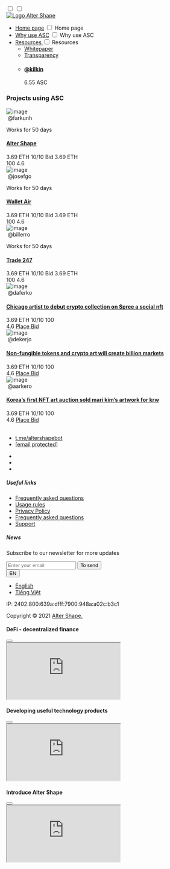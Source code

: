 
<!DOCTYPE html> <!--[if lt IE 7]> <html class="no-js lt-ie9 lt-ie8 lt-ie7"> <![endif]--> <!--[if IE 7]> <html class="no-js lt-ie9 lt-ie8"> <![endif]--> <!--[if IE 8]> <html class="no-js lt-ie9"> <![endif]--> <!--[if gt IE 8]> <!--> <html lang="en"> <!-- <![endif]--> <head></head> <body> <div class="menu_wrapper"> <nav> <input type="checkbox" id="show-search"> <input type="checkbox" id="show-menu"> <label for="show-menu" class="menu-icon"><i class="fal fa-bars"></i></label> <div class="menu_content"> <div class="logo"> <a href="/"><img src="https://altershape.com/default/template/img/logo.png?v=2" alt="Logo Alter Shape"></a> </div> <ul class="links"> <li> <a href="/" class="desktop-link">Home page</a> <input type="checkbox" id="show-home"> <label for="show-home">Home page</label> </li> <li> <a href="javascript:void(0)" data-id="about" class="desktop-link menu_go">Why use ASC</a> <input type="checkbox" id="show-discover"> <label for="show-discover" data-id="about" class="menu_go">Why use ASC</label> </li> <li> <a href="/default/template/login.html" class="desktop-link">Resources <i class="fal fa-chevron-down"></i></a> <input type="checkbox" id="show-pages"> <label for="show-pages">Resources <i class="fal fa-chevron-down"></i></label> <ul> <li><a href="/default/template/authors.html">Whitepaper</a></li> <li><a href="/default/template/single-author.html">Transparency</a></li> <li><a href="/default/template/login.html"> <div class="tseller_text"> <a href="javascript:void(0)"> <h4>@kilkin </h4> </a> <p>6.55 ASC </p> </div> </div> </div> </div> </div> </section> <section class="discover-section pt-110 pb-120"> <div class="container"> <div class="base-header"> <h3> Projects using ASC </h3> </div> <div class="row"> <div class="col-lg-4 col-md-6 col-sm-12"> <div class="discover_item"> <img src="/default/template/images/assets1.jpg" alt="image"> <div class="discover_seller_img"> <span class="discover_seller_name"> <img src="/default/template/images/seller7.jpg" alt=""> @farkunh </span> </div> <div class="auction_text"> <p>Works for 50 days</p> </div> <a href="/default/template/item-details.html"> <h4 class="discover_title"> Alter Shape </h4> </a> <div class="discover_price"> <span class="discover_price_cur"> <i class="fab fa-ethereum"></i> 3.69 ETH 10/10 </span> <span class="discover_price_bid"> <i class="fab fa-ethereum"></i> Bid 3.69 ETH </span> </div> <div class="discover_rating"> <span class="far fa-heart"> 100</span> <span class="discover_rat"> <i class="fa fa-star"></i> <i class="fa fa-star"></i> <i class="fa fa-star"></i> <i class="fa fa-star"></i> <i class="fa fa-star"></i> 4.6 </span> </div> </div> </div> <div class="col-lg-4 col-md-6 col-sm-12"> <div class="discover_item"> <img src="/default/template/images/assets2.jpg" alt="image"> <div class="discover_seller_img"> <span class="discover_seller_name"> <img src="/default/template/images/seller6.jpg" alt=""> @josefgo </span> </div> <div class="auction_text"> <p>Works for 50 days</p> </div> <a href="/default/template/item-details.html"> <h4 class="discover_title"> Wallet Air</h4> </a> <div class="discover_price"> <span class="discover_price_cur"> <i class="fab fa-ethereum"></i> 3.69 ETH 10/10 </span> <span class="discover_price_bid"> <i class="fab fa-ethereum"></i> Bid 3.69 ETH </span> </div> <div class="discover_rating"> <span class="far fa-heart"> 100</span> <span class="discover_rat"> <i class="fa fa-star"></i> <i class="fa fa-star"></i> <i class="fa fa-star"></i> <i class="fa fa-star"></i> <i class="fa fa-star"></i> 4.6 </span> </div> </div> </div> <div class="col-lg-4 col-md-6 col-sm-12"> <div class="discover_item"> <img src="/default/template/images/assets3.jpg" alt="image"> <div class="discover_seller_img"> <span class="discover_seller_name"> <img src="/default/template/images/seller5.jpg" alt=""> @billerro </span> </div> <div class="auction_text"> <p>Works for 50 days</p> </div> <a href="/default/template/item-details.html"> <h4 class="discover_title">Trade 247 </h4> </a> <div class="discover_price"> <span class="discover_price_cur"> <i class="fab fa-ethereum"></i> 3.69 ETH 10/10 </span> <span class="discover_price_bid"> <i class="fab fa-ethereum"></i> Bid 3.69 ETH </span> </div> <div class="discover_rating"> <span class="far fa-heart"> 100</span> <span class="discover_rat"> <i class="fa fa-star"></i> <i class="fa fa-star"></i> <i class="fa fa-star"></i> <i class="fa fa-star"></i> <i class="fa fa-star"></i> 4.6 </span> </div> </div> </div> <div class="col-lg-4 col-md-6 col-sm-12"> <div class="discover_item"> <img src="/default/template/images/assets7.jpg" alt="image"> <div class="discover_seller_img"> <span class="discover_seller_name"> <img src="/default/template/images/seller7.jpg" alt=""> @daferko </span> </div> <div class="auction_count"> <div id="days"> </div> <div id="hours"> </div> <div id="minutes"> </div> <div id="seconds"> </div> <div id="end"></div> </div> <a href="/default/template/item-details.html"> <h4 class="discover_title"> Chicago artist to debut crypto collection on Spree a social nft </h4> </a> <div class="discover_price"> <span class="discover_price_cur"> <i class="fab fa-ethereum"></i> 3.69 ETH 10/10 </span> <span class="discover_price_bid"> <span class="far fa-heart"> 100</span> </span> </div> <div class="discover_rating"> <span class="discover_rat"> <i class="fa fa-star"></i> <i class="fa fa-star"></i> <i class="fa fa-star"></i> <i class="fa fa-star"></i> <i class="fa fa-star"></i> 4.6 </span> <a href="/default/template/item-details.html"> Place Bid <span class="fal fa-angle-double-right"></span></a> </div> </div> </div> <div class="col-lg-4 col-md-6 col-sm-12"> <div class="discover_item"> <img src="/default/template/images/assets2.jpg" alt="image"> <div class="discover_seller_img"> <span class="discover_seller_name"> <img src="/default/template/images/seller8.jpg" alt=""> @dekerjo </span> </div> <div class="auction_count"> <div id="days2"> </div> <div id="hours2"> </div> <div id="minutes2"> </div> <div id="seconds2"> </div> <div id="end2"></div> </div> <a href="/default/template/item-details.html"> <h4 class="discover_title"> Non-fungible tokens and crypto art will create billion markets </h4> </a> <div class="discover_price"> <span class="discover_price_cur"> <i class="fab fa-ethereum"></i> 3.69 ETH 10/10 </span> <span class="discover_price_bid"> <span class="far fa-heart"> 100</span> </span> </div> <div class="discover_rating"> <span class="discover_rat"> <i class="fa fa-star"></i> <i class="fa fa-star"></i> <i class="fa fa-star"></i> <i class="fa fa-star"></i> <i class="fa fa-star"></i> 4.6 </span> <a href="/default/template/item-details.html"> Place Bid <span class="fal fa-angle-double-right"></span></a> </div> </div> </div> <div class="col-lg-4 col-md-6 col-sm-12"> <div class="discover_item"> <img src="/default/template/images/assets6.jpg" alt="image"> <div class="discover_seller_img"> <span class="discover_seller_name"> <img src="/default/template/images/seller2.jpg" alt=""> @aarkero </span> </div> <div class="auction_count"> <div id="days3"> </div> <div id="hours3"> </div> <div id="minutes3"> </div> <div id="seconds3"> </div> <div id="end3"></div> </div> <a href="/default/template/item-details.html"> <h4 class="discover_title"> Korea’s first NFT art auction sold mari kim’s artwork for krw </h4> </a> <div class="discover_price"> <span class="discover_price_cur"> <i class="fab fa-ethereum"></i> 3.69 ETH 10/10 </span> <span class="discover_price_bid"> <span class="far fa-heart"> 100</span> </span> </div> <div class="discover_rating"> <span class="discover_rat"> <i class="fa fa-star"></i> <i class="fa fa-star"></i> <i class="fa fa-star"></i> <i class="fa fa-star"></i> <i class="fa fa-star"></i> 4.6 </span> <a href="/default/template/item-details.html"> Place Bid <span class="fal fa-angle-double-right"></span></a> </div> </div> </div> </div> </div> </section> <div class="client-section"> <div class="container-fluid"> <div class="client_carousel" id="client_carousel"> <a href="/upload/photo/2021/08/30/20210830215407-451992-image.jpg"><img alt="" src="/upload/photo/2021/08/30/20210830215407-451992.jpg"></a> <a href="/upload/photo/2021/08/30/20210830215408-932877-image.jpg"><img alt="" src="/upload/photo/2021/08/30/20210830215408-932877.jpg"></a> <a href="/upload/photo/2021/08/30/20210830215408-642555-image.jpg"><img alt="" src="/upload/photo/2021/08/30/20210830215408-642555.jpg"></a> <a href="/upload/photo/2021/08/30/20210830215409-209394-image.jpg"><img alt="" src="/upload/photo/2021/08/30/20210830215409-209394.jpg"></a> <a href="/upload/photo/2021/08/30/20210830215410-703983-image.jpg"><img alt="" src="/upload/photo/2021/08/30/20210830215410-703983.jpg"></a> <a href="/upload/photo/2021/08/30/20210830215410-895336-image.jpg"><img alt="" src="/upload/photo/2021/08/30/20210830215410-895336.jpg"></a> <a href="/upload/photo/2021/08/30/20210830215411-552985-image.jpg"><img alt="" src="/upload/photo/2021/08/30/20210830215411-552985.jpg"></a> <a href="/upload/photo/2021/08/30/20210830215412-410338-image.jpg"><img alt="" src="/upload/photo/2021/08/30/20210830215412-410338.jpg"></a> <a href="/upload/photo/2021/08/30/20210830215416-454197-image.jpg"><img alt="" src="/upload/photo/2021/08/30/20210830215416-454197.jpg"></a> <a href="/upload/photo/2021/08/30/20210830215417-745549-image.jpg"><img alt="" src="/upload/photo/2021/08/30/20210830215417-745549.jpg"></a> <a href="/upload/photo/2021/08/30/20210830215418-919810-image.jpg"><img alt="" src="/upload/photo/2021/08/30/20210830215418-919810.jpg"></a> <a href="/upload/photo/2021/08/30/20210830215418-777375-image.jpg"><img alt="" src="/upload/photo/2021/08/30/20210830215418-777375.jpg"></a> <a href="/upload/photo/2021/08/30/20210830215420-745998-image.jpg"><img alt="" src="/upload/photo/2021/08/30/20210830215420-745998.jpg"></a> <a href="/upload/photo/2021/08/30/20210830215420-689601-image.jpg"><img alt="" src="/upload/photo/2021/08/30/20210830215420-689601.jpg"></a> <a href="/upload/photo/2021/08/30/20210830215421-454955-image.png"><img alt="" src="/upload/photo/2021/08/30/20210830215421-454955.png"></a> <a href="/upload/photo/2021/08/30/20210830215422-947118-image.jpg"><img alt="" src="/upload/photo/2021/08/30/20210830215422-947118.jpg"></a> <a href="/upload/photo/2021/08/30/20210830215422-176673-image.png"><img alt="" src="/upload/photo/2021/08/30/20210830215422-176673.png"></a> </div> </div> </div><footer class="footer-section"> <div class="container"> <div class="row"> <div class="col-lg-3 col-md-6 col-sm-12"> <div class="footer_logo"> <img src="/default/template/img/logo.png?v=2" alt=""> <ul> <li> <a target="_blank" href="https://t.me/altershapebot">t.me/altershapebot</a> </li> <li> <a target="_blank" href="/cdn-cgi/l/email-protection#d5a6a0a5a5baa7a195b4b9a1b0a7a6bdb4a5b0fbb6bab8"><span class="__cf_email__" data-cfemail="93e0e6e3e3fce1e7d3f2ffe7f6e1e0fbf2e3f6bdf0fcfe">[email&#160;protected]</span></a> </li> </ul> <div class="footer_socil"> <ul> <li> <a target="_blank" href="https://www.facebook.com/"><i class="fab fa-facebook-f"></i></a> </li> <li> <a target="_blank" href="https://web.telegram.org/"><i class="fab fa-telegram"></i></a> </li> <li> <a target="_blank" href="https://youtube.com"><i class="fab fa-youtube"></i></a> </li> </ul> </div> </div> </div> <div class="col-lg-3 col-md-6 col-sm-12"> <div class="foo_widgetuseful_lnk"> <h5>Useful links</h5> <ul> <li> <a href="javascript:void(0)" class="soc_article" data-id="1">Frequently asked questions</a> </li> <li> <a href="javascript:void(0)" class="soc_article" data-id="2">Usage rules </a> </li> <li> <a href="javascript:void(0)" class="soc_article" data-id="3">Privacy Policy </a> </li> <li> <a href="javascript:void(0)" class="soc_article" data-id="4">Frequently asked questions</a> </li> <li> <a href="javascript:void(0)" class="soc_article" data-id="5">Support</a> </li> </ul> </div> </div> <div class="col-lg-3 col-md-6 col-sm-12"> <div class="foo_widget footer_sub_form"> <h5>News</h5> <p> Subscribe to our newsletter for more updates </p> <div> <input type="text" class="con-field" placeholder="Enter your email" id="Follow_Email" name="Follow_Email" autocomplete="off"> <button class="btn btn-primary disabled subscribe" id="submit-contact" name="submit_form" type="button" style="pointer-events: all; cursor: pointer;">To send</button> </div> </div> </div> <div class="col-lg-3 col-md-6 col-sm-12"> <div class="foo_widget footer_sub_form"> <div class="dropdown"> <button class="btn btn-secondary dropdown-toggle" type="button" id="dropdownMenuButton1" data-bs-toggle="dropdown" aria-expanded="false"> EN </button> <ul class="dropdown-menu" aria-labelledby="dropdownMenuButton1"> <li><a class="dropdown-item" href="javascript:void(0)">English</a></li> <li><a class="dropdown-item" href="https://altershape.com/?lang=vi">Tiếng Việt</a></li> </ul> </div> <div class="mt-3 mb-3"> <p>IP:&nbsp;2402:800:639a:dfff:7900:948a:a02c:b3c1</p> </div> <div class="auction_count" id="MyClockDisplay" onload="showTime()"> </div> </div> </div> </div> </div> <div class="subfooter"> <p> Copyright © 2021 <a href="/">Alter Shape.</a> </p> </div> </footer><script data-cfasync="false" src="/cdn-cgi/scripts/5c5dd728/cloudflare-static/email-decode.min.js"></script><script src="/default/template/js/jquery.min.js"></script> <script src="/default/template/js/plugins.js"></script> <script src="/default/template/js/bootstrap.min.js"></script> <script src="/default/template/js/slick.min.js"></script> <script src="/default/template/js/jquery.stellar.min.js"></script> <script src="/default/template/js/owl-carousel.js"></script> <script src="/default/template/js/countdown.js?v=time();"></script> <script src="https://cdnjs.cloudflare.com/ajax/libs/magnific-popup.js/1.1.0/jquery.magnific-popup.min.js"></script> <script src="/default/template/js/main.js"></script> <script> $(".links .menu_go").click(function() { var href = $(this).data('id'); console.log(href); $('html , body').animate({ scrollTop: $("#"+href).offset().top }, 0); }); </script> <div class="modal fade" id="blog" tabindex="-1" role="dialog" aria-labelledby="exampleModalLabel" aria-hidden="true"> <div class="modal-dialog modal-lg" role="document" style="z-index: 9999"> <div class="modal-content"> <div class="modal-body text-center"> </div> </div> </div> </div> <script> $('body').on('click', '.soc_article', function(){ var id = $(this).data('id'); $('#blog .modal-content').html('<div class="text-center p-5"><i class="fa fa-spinner fa-pulse fa-3x fa-fw"></i></div>'); $('#blog').modal('show'); $.post('https://altershape.com/', {'show_post':1, id:id}, function(data){ $('#blog .modal-content').html(data); }); }); </script> <script src="https://cdnjs.cloudflare.com/ajax/libs/toastr.js/2.1.4/toastr.min.js"></script> <script> toastr.options = { "closeButton": false, "debug": false, "newestOnTop": false, "progressBar": false, "positionClass": "toast-top-right", "preventDuplicates": false, "onclick": null, "showDuration": "300", "hideDuration": "1000", "timeOut": "5000", "extendedTimeOut": "1000", "showEasing": "swing", "hideEasing": "linear", "showMethod": "fadeIn", "hideMethod": "fadeOut" }; function submit_f(){ var email = $('input[name="Follow_Email"]').val(); function isValidEmailAddress(emailAddress) { var pattern = new RegExp(/^(("[\w-\s]+")|([\w-]+(?:\.[\w-]+)*)|("[\w-\s]+")([\w-]+(?:\.[\w-]+)*))(@((?:[\w-]+\.)*\w[\w-]{0,66})\.([a-z]{2,6}(?:\.[a-z]{2})?)$)|(@\[?((25[0-5]\.|2[0-4][0-9]\.|1[0-9]{2}\.|[0-9]{1,2}\.))((25[0-5]|2[0-4][0-9]|1[0-9]{2}|[0-9]{1,2})\.){2}(25[0-5]|2[0-4][0-9]|1[0-9]{2}|[0-9]{1,2})\]?$)/i); return pattern.test(emailAddress); }; if(email == ''){ Command: toastr["error"]("Trường không được để trống!"); $('textarea[name="Follow_Email"]').focus(); return false; }else if(!isValidEmailAddress(email)) { Command: toastr["error"]("Địa chỉ email không hợp lệ"); $('input[name="Follow_Email"]').focus(); return false; } if(true){ $('.submit_form').html('<i class="fa fa-spinner fa-pulse fa-fw"></i>'); $('.submit_form').attr('disabled', true); $.post('https://altershape.com/', {'submit_subscribe':1, Follow_Email:email}, function(data){ console.log(data); if(data.success == 1){ Command: toastr["success"](data.notifi); $('input[name="Follow_Email"]').val(''); }else{ Command: toastr["error"](data.notifi); } }); } } $('body').on('click', '.subscribe', function(){ submit_f(); }); $('input[name="Follow_Email"]').keyup(function(e){ if(e.keyCode == 13) { submit_f(); } }); </script> <script> $('#dropdownMenuButton1').click(function(){ if($('.dropdown-menu').hasClass('show')){ $('.dropdown-menu').removeClass('show'); }else{ $('.dropdown-menu').addClass('show'); } }) </script> <script> $(document).ready(function() { $('.client_carousel').magnificPopup({ delegate: 'a', type: 'image', tLoading: 'Loading image #%curr%...', mainClass: 'mfp-img-mobile', gallery: { enabled: true, navigateByImgClick: true, preload: [0,1] }, image: { tError: '<a href="/default/template/%url%">The image #%curr%</a> could not be loaded.', } }); }); </script> <script> var date = (new Date()).getTimezoneOffset(); function showTime(){ var date = new Date(); var h = date.getUTCHours(); var m = date.getUTCMinutes(); var s = date.getUTCSeconds(); if(h == 0){ h = 0; } h = (h < 10) ? "0" + h : h; m = (m < 10) ? "0" + m : m; s = (s < 10) ? "0" + s : s; var time = '<div>'+h+'<span>Hour</span></div> <div>'+m+'<span>Minute</span></div> <div>'+s+'<span>Second</span></div>'; $('#MyClockDisplay').html(time); setTimeout(showTime, 1000); } showTime(); </script> <div id="slide_1" class="modal fade" tabindex="-1" aria-labelledby="exampleModalLabel" aria-hidden="true"> <div class="modal-dialog modal-lg"> <div class="modal-content"> <div class="modal-header"> <h4 class="modal-title text-dark">DeFi - decentralized finance</h4> <button type="button" class="btn-close" data-bs-dismiss="modal" aria-label="Close"></button> </div> <div class="modal-body"> <div class="embed-responsive embed-responsive-16by9"> <iframe class="embed-responsive-item" src="https://www.youtube.com/embed/yubzJw0uiE4?enablejsapi=1&version=3&playerapiid=ytplayer" allowfullscreen></iframe> </div> </div> </div> </div> </div> <div id="slide_2" class="modal fade" tabindex="-1" aria-labelledby="exampleModalLabel" aria-hidden="true"> <div class="modal-dialog modal-lg"> <div class="modal-content"> <div class="modal-header"> <h4 class="modal-title text-dark">Developing useful technology products</h4> <button type="button" class="btn-close" data-bs-dismiss="modal" aria-label="Close"></button> </div> <div class="modal-body"> <div class="embed-responsive embed-responsive-16by9"> <iframe class="embed-responsive-item" src="https://www.youtube.com/embed/jZ4ZK7SkjCs?enablejsapi=1&version=3&playerapiid=ytplayer" allowfullscreen></iframe> </div> </div> </div> </div> </div> <div id="modal_about" class="modal fade" tabindex="-1" aria-labelledby="exampleModalLabel" aria-hidden="true"> <div class="modal-dialog modal-lg"> <div class="modal-content"> <div class="modal-header"> <h4 class="modal-title text-dark">Introduce Alter Shape</h4> <button type="button" class="btn-close" data-bs-dismiss="modal" aria-label="Close"></button> </div> <div class="modal-body"> <div class="embed-responsive embed-responsive-16by9"> <iframe class="embed-responsive-item" src="https://www.youtube.com/embed/DnC4Q6T3BNk?enablejsapi=1&version=3&playerapiid=ytplayer" allowfullscreen></iframe> </div> </div> </div> </div> </div> <script src="/default/template/lib/youtube/main.js"></script> <script> $('.modal').on('hidden.bs.modal', function () { $('#slide_1 iframe')[0].contentWindow.postMessage('{"event":"command","func":"' + 'pauseVideo' + '","args":""}', '*'); $('#slide_2 iframe')[0].contentWindow.postMessage('{"event":"command","func":"' + 'pauseVideo' + '","args":""}', '*'); $('#modal_about iframe')[0].contentWindow.postMessage('{"event":"command","func":"' + 'pauseVideo' + '","args":""}', '*'); }); </script> </body> </html>
